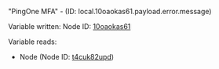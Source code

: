 "PingOne MFA" - (ID: local.10oaokas61.payload.error.message)

Variable written:
Node ID: [10oaokas61](../nodes/10oaokas61.md)

Variable reads:
* Node (Node ID: [t4cuk82upd](../nodes/t4cuk82upd.md))
